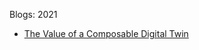 Blogs: 2021

* [The Value of a Composable Digital Twin](resources/faqs/external-content/blogs/2021/the-value-of-a-composable-digital-twin.md)
